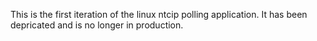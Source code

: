 This is the first iteration of the linux ntcip polling application. It has been depricated and is no longer in production. 
